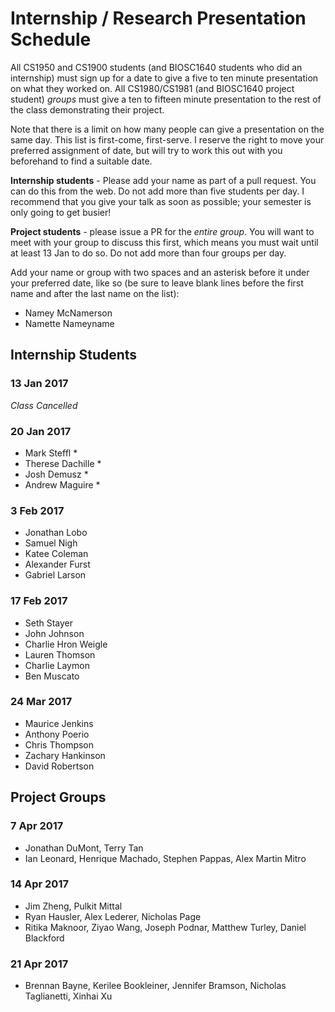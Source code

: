 # Internship / Research Presentation Schedule

All CS1950 and CS1900 students (and BIOSC1640 students who did an internship) must sign up for a date to give a five to ten minute presentation on what they worked on.  All CS1980/CS1981 (and BIOSC1640 project student) _groups_ must give a ten to fifteen minute presentation to the rest of the class demonstrating their project.

Note that there is a limit on how many people can give a presentation on the same day.  This list is first-come, first-serve.  I reserve the right to move your preferred assignment of date, but will try to work this out with you beforehand to find a suitable date.

__Internship students__ - Please add your name as part of a pull request.  You can do this from the web.  Do not add more than five students per day.  I recommend that you give your talk as soon as possible; your semester is only going to get busier!

__Project students__ - please issue a PR for the _entire group_.  You will want to meet with your group to discuss this first, which means you must wait until at least 13 Jan to do so. Do not add more than four groups per day.

Add your name or group with two spaces and an asterisk before it under your preferred date, like so (be sure to leave blank lines before the first name and after the last name on the list):

  * Namey McNamerson
  * Namette Nameyname
  
## Internship Students


### 13 Jan 2017
_Class Cancelled_

### 20 Jan 2017

  * Mark Steffl *
  * Therese Dachille *
  * Josh Demusz *
  * Andrew Maguire *

### 3 Feb 2017

  * Jonathan Lobo
  * Samuel Nigh
  * Katee Coleman
  * Alexander Furst
  * Gabriel Larson

### 17 Feb 2017

  * Seth Stayer
  * John Johnson
  * Charlie Hron Weigle
  * Lauren Thomson
  * Charlie Laymon
  * Ben Muscato

### 24 Mar 2017

  * Maurice Jenkins
  * Anthony Poerio
  * Chris Thompson
  * Zachary Hankinson
  * David Robertson

## Project Groups




### 7 Apr 2017

  * Jonathan DuMont, Terry Tan
  * Ian Leonard, Henrique Machado, Stephen Pappas, Alex Martin Mitro

###  14 Apr 2017

  * Jim Zheng, Pulkit Mittal
  * Ryan Hausler, Alex Lederer, Nicholas Page
  * Ritika Maknoor, Ziyao Wang, Joseph Podnar, Matthew Turley, Daniel Blackford


### 21 Apr 2017

  * Brennan Bayne, Kerilee Bookleiner, Jennifer Bramson, Nicholas Taglianetti, Xinhai Xu








